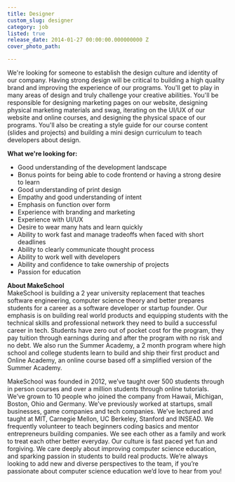 ```yaml
---
title: Designer
custom_slug: designer
category: job
listed: true
release_date: 2014-01-27 00:00:00.000000000 Z
cover_photo_path: 

---
```

We're looking for someone to establish the design culture and identity of our company. Having strong design will be critical to building a high quality brand and improving the experience of our programs. You'll get to play in many areas of design and truly challenge your creative abilities. You'll be responsible for designing marketing pages on our website, designing physical marketing materials and swag, iterating on the UI/UX of our website and online courses, and designing the physical space of our programs. You'll also be creating a style guide for our course content (slides and projects) and building a mini design curriculum to teach developers about design.

**What we're looking for:**

- Good understanding of the development landscape
- Bonus points for being able to code frontend or having a strong desire to learn
- Good understanding of print design
- Empathy and good understanding of intent
- Emphasis on function over form
- Experience with branding and marketing
- Experience with UI/UX
- Desire to wear many hats and learn quickly
- Ability to work fast and manage tradeoffs when faced with short deadlines
- Ability to clearly communicate thought process
- Ability to work well with developers
- Ability and confidence to take ownership of projects
- Passion for education

**About MakeSchool**<br> MakeSchool is building a 2 year university replacement that teaches software engineering, computer science theory and better prepares students for a career as a software developer or startup founder. Our emphasis is on building real world products and equipping students with the technical skills and professional network they need to build a successful career in tech. Students have zero out of pocket cost for the program, they pay tuition through earnings during and after the program with no risk and no debt. We also run the Summer Academy, a 2 month program where high school and college students learn to build and ship their first product and Online Academy, an online course based off a simplified version of the Summer Academy.

MakeSchool was founded in 2012, we’ve taught over 500 students through in person courses and over a million students through online tutorials. We’ve grown to 10 people who joined the company from Hawaii, Michigan, Boston, Ohio and Germany. We’ve previously worked at startups, small businesses, game companies and tech companies. We’ve lectured and taught at MIT, Carnegie Mellon, UC Berkeley, Stanford and INSEAD. We frequently volunteer to teach beginners coding basics and mentor entrepreneurs building companies. We see each other as a family and work to treat each other better everyday. Our culture is fast paced yet fun and forgiving. We care deeply about improving computer science education, and sparking passion in students to build real products. We’re always looking to add new and diverse perspectives to the team, if you’re passionate about computer science education we’d love to hear from you!